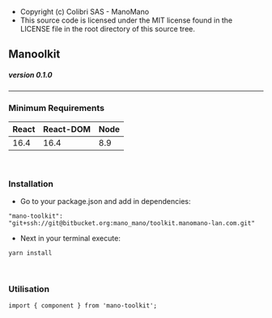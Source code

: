 * Copyright (c) Colibri SAS - ManoMano
* This source code is licensed under the MIT license found in the
LICENSE file in the root directory of this source tree.

## Manoolkit
#####  version 0.1.0

-------------------------------


### Minimum Requirements

| React | React-DOM | Node |
| ----- | --------- | ---- |
| 16.4 | 16.4 | 8.9 |

<br /> 

### Installation

  + Go to your package.json and add in dependencies:
  
  `"mano-toolkit": "git+ssh://git@bitbucket.org:mano_mano/toolkit.manomano-lan.com.git"`
  
  + Next in your terminal execute:
  
  `yarn install`
  
<br/>

### Utilisation

  `import { component } from 'mano-toolkit';`
